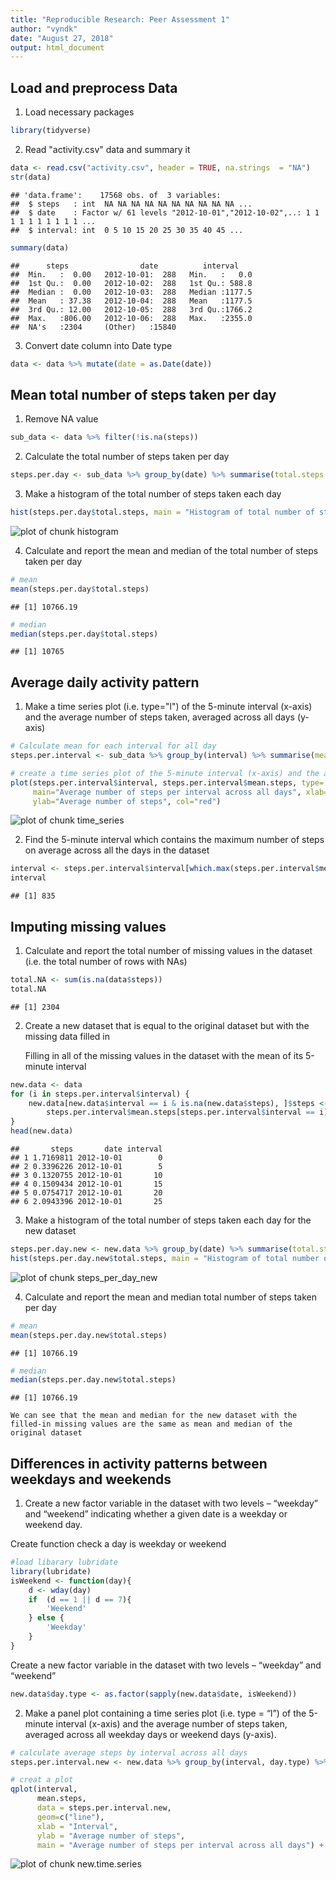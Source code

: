 ```yaml
---
title: "Reproducible Research: Peer Assessment 1"
author: "vyndk"
date: "August 27, 2018"
output: html_document
---
```




## Load and preprocess Data
1. Load necessary packages

```r
library(tidyverse)
```
2. Read "activity.csv" data and summary it

```r
data <- read.csv("activity.csv", header = TRUE, na.strings  = "NA")
str(data)
```

```
## 'data.frame':	17568 obs. of  3 variables:
##  $ steps   : int  NA NA NA NA NA NA NA NA NA NA ...
##  $ date    : Factor w/ 61 levels "2012-10-01","2012-10-02",..: 1 1 1 1 1 1 1 1 1 1 ...
##  $ interval: int  0 5 10 15 20 25 30 35 40 45 ...
```

```r
summary(data)
```

```
##      steps                date          interval     
##  Min.   :  0.00   2012-10-01:  288   Min.   :   0.0  
##  1st Qu.:  0.00   2012-10-02:  288   1st Qu.: 588.8  
##  Median :  0.00   2012-10-03:  288   Median :1177.5  
##  Mean   : 37.38   2012-10-04:  288   Mean   :1177.5  
##  3rd Qu.: 12.00   2012-10-05:  288   3rd Qu.:1766.2  
##  Max.   :806.00   2012-10-06:  288   Max.   :2355.0  
##  NA's   :2304     (Other)   :15840
```
3. Convert date column into Date type

```r
data <- data %>% mutate(date = as.Date(date))
```
## Mean total number of steps taken per day
1. Remove NA value


```r
sub_data <- data %>% filter(!is.na(steps))
```

2. Calculate the total number of steps taken per day


```r
steps.per.day <- sub_data %>% group_by(date) %>% summarise(total.steps = sum(steps, na.rm = TRUE))
```

3. Make a histogram of the total number of steps taken each day


```r
hist(steps.per.day$total.steps, main = "Histogram of total number of steps per day", xlab = "Total steps per day", col="red")
```

![plot of chunk histogram](figure/histogram-1.png)

4. Calculate and report the mean and median of the total number of steps taken per day


```r
# mean
mean(steps.per.day$total.steps)
```

```
## [1] 10766.19
```


```r
# median
median(steps.per.day$total.steps)
```

```
## [1] 10765
```

## Average daily activity pattern

1. Make a time series plot (i.e. type="l") of the 5-minute interval (x-axis) and the average number of steps taken, averaged across all days (y-axis)

```r
# Calculate mean for each interval for all day
steps.per.interval <- sub_data %>% group_by(interval) %>% summarise(mean.steps = mean(steps, na.rm = TRUE))

# create a time series plot of the 5-minute interval (x-axis) and the average number of steps taken, averaged across all days
plot(steps.per.interval$interval, steps.per.interval$mean.steps, type='l', 
     main="Average number of steps per interval across all days", xlab="Interval", 
     ylab="Average number of steps", col="red")
```

![plot of chunk time_series](figure/time_series-1.png)

2. Find the 5-minute interval which contains the maximum number of steps on average across all the days in the dataset


```r
interval <- steps.per.interval$interval[which.max(steps.per.interval$mean.steps)]
interval
```

```
## [1] 835
```

## Imputing missing values

1. Calculate and report the total number of missing values in the dataset (i.e. the total number of rows with NAs)


```r
total.NA <- sum(is.na(data$steps))
total.NA
```

```
## [1] 2304
```

2. Create a new dataset that is equal to the original dataset but with the missing data filled in
   
   Filling in all of the missing values in the dataset with the mean of its 5-minute interval


```r
new.data <- data
for (i in steps.per.interval$interval) {
    new.data[new.data$interval == i & is.na(new.data$steps), ]$steps <- 
        steps.per.interval$mean.steps[steps.per.interval$interval == i]
}
head(new.data)
```

```
##       steps       date interval
## 1 1.7169811 2012-10-01        0
## 2 0.3396226 2012-10-01        5
## 3 0.1320755 2012-10-01       10
## 4 0.1509434 2012-10-01       15
## 5 0.0754717 2012-10-01       20
## 6 2.0943396 2012-10-01       25
```

3. Make a histogram of the total number of steps taken each day for the new dataset
    

```r
steps.per.day.new <- new.data %>% group_by(date) %>% summarise(total.steps = sum(steps, na.rm = TRUE))
hist(steps.per.day.new$total.steps, main = "Histogram of total number of steps per day", xlab = "Total steps per day", col="blue")
```

![plot of chunk steps_per_day_new](figure/steps_per_day_new-1.png)

4. Calculate and report the mean and median total number of steps taken per day


```r
# mean
mean(steps.per.day.new$total.steps)
```

```
## [1] 10766.19
```


```r
# median
median(steps.per.day.new$total.steps)
```

```
## [1] 10766.19
```
    We can see that the mean and median for the new dataset with the filled-in missing values are the same as mean and median of the original dataset
    
## Differences in activity patterns between weekdays and weekends

1. Create a new factor variable in the dataset with two levels – “weekday” and “weekend” indicating whether a given date is a weekday or weekend day.

Create function check a day is weekday or weekend

```r
#load libarary lubridate
library(lubridate)
isWeekend <- function(day){
    d <- wday(day)
    if  (d == 1 || d == 7){
        'Weekend'
    } else {
        'Weekday'
    }
}
```

Create a new factor variable in the dataset with two levels – “weekday” and “weekend”

```r
new.data$day.type <- as.factor(sapply(new.data$date, isWeekend))
```

2. Make a panel plot containing a time series plot (i.e. type = “l”) of the 5-minute interval (x-axis) and the average number of steps taken, averaged across all weekday days or weekend days (y-axis).


```r
# calculate average steps by interval across all days
steps.per.interval.new <- new.data %>% group_by(interval, day.type) %>% summarise(mean.steps = mean(steps, na.rm = TRUE))

# creat a plot
qplot(interval, 
      mean.steps, 
      data = steps.per.interval.new, 
      geom=c("line"),
      xlab = "Interval", 
      ylab = "Average number of steps", 
      main = "Average number of steps per interval across all days") + facet_wrap(. ~ day.type, ncol = 1)
```

![plot of chunk new.time.series](figure/new.time.series-1.png)

